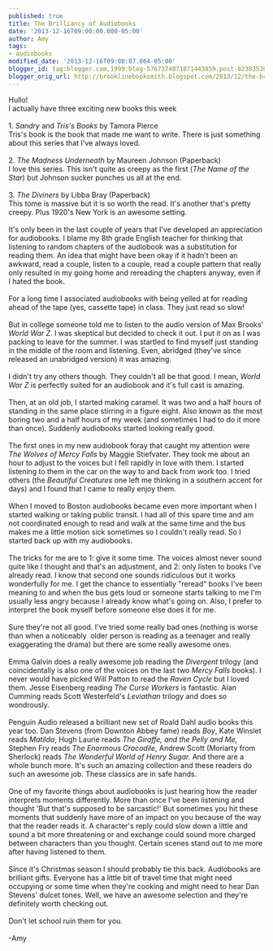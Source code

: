 ```yaml
---
published: true
title: The Brilliancy of Audiobooks
date: '2013-12-16T09:00:00.000-05:00'
author: Amy
tags:
- audiobooks
modified_date: '2013-12-16T09:00:07.064-05:00'
blogger_id: tag:blogger.com,1999:blog-5767374071871443859.post-8238353661773687062
blogger_orig_url: http://brooklinebooksmith.blogspot.com/2013/12/the-brilliancy-of-audiobooks.html
---
```


Hullo!<br />I actually have three exciting new books this week<br /><br />1. <i>Sandry </i>and <i>Tris's Books</i> by Tamora Pierce<br />Tris's book is the book that made me want to write. There is just something about this series that I've always loved.<br /><br />2. <i>The Madness Underneath </i>by Maureen Johnson (Paperback)<br />I love this series. This isn't quite as creepy as the first (<i>The Name of the Star</i>) but Johnson sucker punches us all at the end.<br /><br />3. <i>The Diviners</i> by Libba Bray (Paperback)<br />This tome is massive but it is so worth the read. It's another that's pretty creepy. Plus 1920's New York is an awesome setting. <br /><br />It's only been in the last couple of years that I've developed an appreciation for audiobooks. I blame my 8th grade English teacher for thinking that listening to random chapters of the audiobook was a substitution for reading them. An idea that might have been okay if it hadn't been an awkward, read a couple, listen to a couple, read a couple pattern that really only resulted in my going home and rereading the chapters anyway, even if I hated the book. <br /><br />For a long time I associated audiobooks with being yelled at for reading ahead of the tape (yes, cassette tape) in class. They just read so slow! <br /><br />But in college someone told me to listen to the audio version of Max Brooks' <i>World War Z</i>. I was skeptical but decided to check it out. I put it on as I was packing to leave for the summer. I was startled to find myself just standing in the middle of the room and listening. Even, abridged (they've since released an unabridged version) it was amazing. <br /><br />I didn't try any others though. They couldn't all be that good. I mean, <i>World War Z</i> is perfectly suited for an audiobook and it's full cast is amazing. <br /><br />Then, at an old job, I started making caramel. It was two and a half hours of standing in the same place stirring in a figure eight. Also known as the most boring two and a half hours of my week (and sometimes I had to do it more than once). Suddenly audiobooks started looking really good.<br /><br />The first ones in my new audiobook foray that caught my attention were <i>The Wolves of Mercy Falls </i>by Maggie Stiefvater. They took me about an hour to adjust to the voices but I fell rapidly in love with them. I started listening to them in the car on the way to and back from work too. I tried others (the<i> Beautiful Creatures </i>one left me thinking in a southern accent for days) and I found that I came to really enjoy them. <br /><br />When I moved to Boston audiobooks became even more important when I started walking or taking public transit. I had all of this spare time and am not coordinated enough to read and walk at the same time and the bus makes me a little motion sick sometimes so I couldn't really read. So I started back up with my audiobooks. <br /><br />The tricks for me are to 1: give it some time. The voices almost never sound quite like I thought and that's an adjustment, and 2: only listen to books I've already read. I know that second one sounds ridiculous but it works wonderfully for me. I get the chance to essentially "reread" books I've been meaning to and when the bus gets loud or someone starts talking to me I'm usually less angry because I already know what's going on. Also, I prefer to interpret the book myself before someone else does it for me. <br /><br />Sure they're not all good. I've tried some really bad ones (nothing is worse than when a noticeably&nbsp; older person is reading as a teenager and really exaggerating the drama) but there are some really awesome ones.<br /><br />Emma Galvin does a really awesome job reading the <i>Divergent</i> trilogy (and coincidentally is also one of the voices on the last two <i>Mercy Falls</i> books). I never would have picked Will Patton to read the <i>Raven Cycle</i> but I loved them. Jesse Eisenberg reading <i>The Curse Workers</i> is fantastic. Alan Cumming reads Scott Westerfeld's <i>Leviathan</i> trilogy and does so wondrously. <br /><br />Penguin Audio released a brilliant new set of Roald Dahl audio books this year too. Dan Stevens (from Downton Abbey fame) reads <i>Boy</i>, Kate Winslet reads <i>Matilda</i>, Hugh Laurie reads <i>The Giraffe, and the Pelly and Me,</i> Stephen Fry reads <i>The Enormous Crocodile</i>, Andrew Scott (Moriarty from Sherlock) reads <i>The Wonderful World of Henry Sugar. </i>And there are a whole bunch more. It's such an amazing collection and these readers do such an awesome job. These classics are in safe hands.<br /><br />One of my favorite things about audiobooks is just hearing how the reader interprets moments differently. More than once I've been listening and thought 'But that's supposed to be sarcastic!' But sometimes you hit these moments that suddenly have more of an impact on you because of the way that the reader reads it. A character's reply could slow down a little and sound a bit more threatening or and exchange could sound more charged between characters than you thought. Certain scenes stand out to me more after having listened to them.<br /><br />Since it's Christmas season I should probably tie this back. Audiobooks are brilliant gifts. Everyone has a little bit of travel time that might need occupying or some time when they're cooking and might need to hear Dan Stevens' dulcet tones. Well, we have an awesome selection and they're definitely worth checking out.<br /><br />Don't let school ruin them for you.<br /><br />-Amy